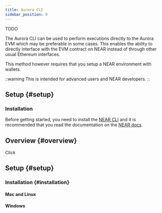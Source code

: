 ```yaml
---
title: Aurora CLI
sidebar_position: 9
---
```


TODO

The Aurora CLI can be used to perform executions directly to the Aurora EVM which may be preferable in
some cases. This enables the ability to directly interface with the EVM contract on NEAR instead of
through other usual Ethereum interfaces.

This method however requires that you setup a NEAR environment with wallets.

::warning
This is intended for advanced users and NEAR developers.
::

## Setup {#setup}

### Installation

Before getting started, you need to install the [NEAR CLI] and it is recommended that you read the
documentation on the [NEAR docs].

[NEAR CLI]: https://github.com/near/near-cli

[NEAR docs]: https://docs.near.org/tools/near-cli

## Overview {#overview}

_Click_

## Setup {#setup}

### Installation {#installation}

#### Mac and Linux

#### Windows


